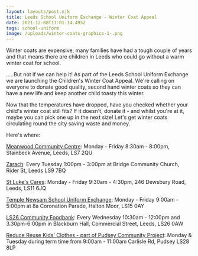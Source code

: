 ```yaml
---
layout: layouts/post.njk
title: Leeds School Uniform Exchange - Winter Coat Appeal
date: 2021-12-08T11:01:14.495Z
tags: school-uniform
image: /uploads/winter-coats-graphics-1-.png
---
```

<!--StartFragment-->

Winter coats are expensive, many families have had a tough couple of years and that means there are children in Leeds who could go without a warm winter coat for school.

.....But not if we can help it! As part of the Leeds School Uniform Exchange we are launching the Children's Winter Coat Appeal. We're calling on everyone to donate good quality, second hand winter coats so they can have a new life and keep another child toasty this winter.

Now that the temperatures have dropped, have you checked whether your child's winter coat still fits? If it doesn't, donate it - and whilst you're at it, maybe you can pick one up in the next size! Let's get winter coats circulating round the city saving waste and money. 

Here's where:

[Meanwood Community Centre](https://www.facebook.com/pages/Meanwood-Community-Centre/1759354170947562): Monday - Friday 8:30am - 8:00pm, Stainbeck Avenue, Leeds, LS7 2QU

[Zarach](https://www.facebook.com/ZarachLeeds/?__cft__[0]=AZX3oCDpm6oGSkVm3mWaVx34Xw_kc8kcALU7groEZbU_Twin6uWvTekcMXo0awPJeRgXZFOqkVEW3r9Gep64aeANeKFhLOVOwk5WghfRIqE4XqNGRkoNJFwZXzbjj6SyOzb5UbW7FYPcWzd-Aem4eNZdWDBA3boLgPZ-wbbV3n1S6djS72Y7cdgf4ukL7uz0U96l2JhBC2t8RAHHCUDP770v0_iUAtXsCU5e-1Sn3y0eFw&__tn__=kK-R): Every Tuesday 1:00pm - 3:00pm at Bridge Community Church, Rider St, Leeds LS9 7BQ

[St Luke's Cares](https://www.facebook.com/stlukescares): Monday - Friday 9:30am - 4:30pm, 246 Dewsbury Road, Leeds, LS11 6JQ

[Temple Newsam School Uniform Exchange](https://www.facebook.com/groups/169330698652599/?__cft__[0]=AZX3oCDpm6oGSkVm3mWaVx34Xw_kc8kcALU7groEZbU_Twin6uWvTekcMXo0awPJeRgXZFOqkVEW3r9Gep64aeANeKFhLOVOwk5WghfRIqE4XqNGRkoNJFwZXzbjj6SyOzb5UbW7FYPcWzd-Aem4eNZdWDBA3boLgPZ-wbbV3n1S6djS72Y7cdgf4ukL7uz0U96l2JhBC2t8RAHHCUDP770v0_iUAtXsCU5e-1Sn3y0eFw&__tn__=-UK-R): Monday - Friday 9:00am - 5:00pm at 8a Coronation Parade, Halton Moor, LS15 0AY

[LS26 Community Foodbank](https://www.facebook.com/LS26-Community-Foodbank-101660415278135/?__cft__[0]=AZX3oCDpm6oGSkVm3mWaVx34Xw_kc8kcALU7groEZbU_Twin6uWvTekcMXo0awPJeRgXZFOqkVEW3r9Gep64aeANeKFhLOVOwk5WghfRIqE4XqNGRkoNJFwZXzbjj6SyOzb5UbW7FYPcWzd-Aem4eNZdWDBA3boLgPZ-wbbV3n1S6djS72Y7cdgf4ukL7uz0U96l2JhBC2t8RAHHCUDP770v0_iUAtXsCU5e-1Sn3y0eFw&__tn__=kK-R): Every Wednesday 10:30am - 12:00pm and 3.30pm-6:00pm in Blackburn Hall, Commercial Street, Leeds, LS26 0AW

[Reduce Reuse Kids' Clothes - part of Pudsey Community Project](https://www.facebook.com/reducereusekidsclothes/?__cft__[0]=AZX3oCDpm6oGSkVm3mWaVx34Xw_kc8kcALU7groEZbU_Twin6uWvTekcMXo0awPJeRgXZFOqkVEW3r9Gep64aeANeKFhLOVOwk5WghfRIqE4XqNGRkoNJFwZXzbjj6SyOzb5UbW7FYPcWzd-Aem4eNZdWDBA3boLgPZ-wbbV3n1S6djS72Y7cdgf4ukL7uz0U96l2JhBC2t8RAHHCUDP770v0_iUAtXsCU5e-1Sn3y0eFw&__tn__=kK-R): Monday & Tuesday during term time from 9:00am - 11:00am Carlisle Rd, Pudsey LS28 8LP

<!--EndFragment-->
